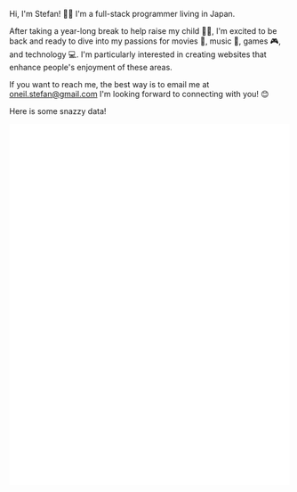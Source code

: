 
<!-- If you're using "main" as default branch -->

Hi, I'm Stefan! 👋🏼 I'm a full-stack programmer living in Japan. 

After taking a year-long break to help raise my child 👶🏼, I'm excited to be back and ready to dive into my passions for movies 🎥, music 🎵, games 🎮, and technology 💻. I'm particularly interested in creating websites that enhance people's enjoyment of these areas.

If you want to reach me, the best way is to email me at oneil.stefan@gmail.com I'm looking forward to connecting with you! 😊

Here is some snazzy data!

![Metrics](https://github.com/bluebot08/bluebot08/blob/main/github-metrics.svg)
